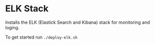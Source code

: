 # ELK Stack

Installs the ELK (Elastick Search and Kibana) stack for monitoring and loging.

To get started run `./deploy-elk.sh`